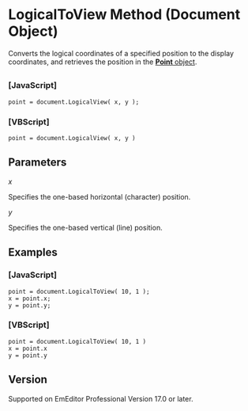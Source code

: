 # LogicalToView Method (Document Object)

Converts the logical coordinates of a specified position to the display coordinates, and retrieves the position in the [**Point** object](../point/index).

## 

### \[JavaScript\]

```
point = document.LogicalView( x, y );
```

### \[VBScript\]

```
point = document.LogicalView( x, y )
```

## Parameters

_x_

Specifies the one-based horizontal (character) position.

_y_

Specifies the one-based vertical (line) position.

## Examples

### \[JavaScript\]

```
point = document.LogicalToView( 10, 1 );
x = point.x;
y = point.y;
```

### \[VBScript\]

```
point = document.LogicalToView( 10, 1 )
x = point.x
y = point.y
```

## Version

Supported on EmEditor Professional Version 17.0 or later.
